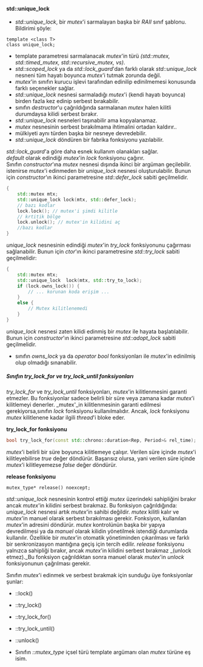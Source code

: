 #### std::unique_lock

- _std::unique_lock_,  bir _mutex_'i sarmalayan başka bir _RAII_ sınıf şablonu. Bildirimi şöyle:

```
template <class T> 
class unique_lock;
```

- template parametresi sarmalanacak _mutex_'in türü _(std::mutex, std::timed_mutex, std::recursive_mutex, vs)_. 
- _std::scoped_lock_ ya da _std::lock_guard_'dan farklı olarak _std::unique_lock_ nesneni tüm hayatı boyunca _mutex_'i tutmak zorunda değil.
- _mutex_'in sınıfın kurucu işlevi tarafından edinilip edinilmemesi konusunda farklı seçenekler sağlar.
- _std::unique_lock_ nesnesi sarmaladığı _mutex_'i (kendi hayatı boyunca) birden fazla kez edinip serbest bırakabilir.
- sınıfın _destructor_'u çağrıldığında sarmalanan _mutex_ halen kilitli durumdaysa kilidi serbest bırakır.
- _std::unique_lock_ nesneleri taşınabilir ama kopyalanamaz.
- _mutex_ nesnesinin serbest bırakılmama ihtimalini ortadan kaldırır..
- mülkiyeti aynı türden başka bir nesneye devredebilir.
- _std::unique_lock_ döndüren bir fabrika fonksiyonu yazılabilir.


_std::lock_guard_'a göre daha esnek kullanım olanakları sağlar. <br>
_default_ olarak edindiği _mutex_'in _lock_ fonksiyonu çağırır. <br>
Sınıfın _constructor_'ına _mutex_ nesnesi dışında ikinci bir argüman geçilebilir.<br>
istenirse _mutex_'i edinmeden bir _unique_lock_ nesnesi oluşturulabilir. Bunun için _constructor_'ın ikinci parametresine _std::defer_lock_ sabiti geçilmelidir.
```cpp
{
	std::mutex mtx;
	std::unique_lock lock(mtx, std::defer_lock);
	// bazı kodlar
	lock.lock(); // mutex'i şimdi kilitle
	// krtitik bölge
	lock.unlock(); // mutex'in kilidini aç
	//bazı kodlar
}
```

_unique_lock_ nesnesinin  edindiği _mutex_'in _try_lock_ fonksiyonunu çağırması sağlanabilir. Bunun için _ctor_'ın ikinci parametresine _std::try_lock_ sabiti geçilmelidir:
```cpp
{
	std::mutex mtx;
	std::unique_lock  lock(mtx, std::try_to_lock);
	if (lock.owns_lock()) {
		// ... korunan koda erişim ...
	}
	else {
		// Mutex kilitlenemedi
	}
}
```

_unique_lock_ nesnesi zaten kilidi edinmiş bir _mutex_ ile hayata başlatılabilir. Bunun için _constructor_'ın ikinci parametresine _std::adopt_lock_ sabiti geçilmelidir.<br>
+ sınıfın _owns_lock_ ya da _operator bool_ fonksiyonları ile _mutex_'in edinilmiş olup olmadığı sınanabilir. <br>

##### Sınıfın try_lock_for ve try_lock_until fonksiyonları
_try_lock_for_ ve _try_lock_until_ fonksiyonları, _mutex_'in kilitlenmesini garanti etmezler. Bu fonksiyonlar sadece belirli bir süre veya zamana kadar _mutex_'i kilitlemeyi denerler. _mutex'_in kilitlenmesinin garanti edilmesi gerekiyorsa,sınıfın _lock_ fonksiyonu kullanılmalıdır. Ancak, _lock_ fonksiyonu _mutex_ kilitlenene kadar ilgili _thread_'i bloke eder.<br>

**try_lock_for fonksiyonu**<br>
```cpp
bool try_lock_for(const std::chrono::duration<Rep, Period>& rel_time);
```
_mutex_'i belirli bir süre boyunca kilitlemeye çalışır. Verilen süre içinde _mutex_'i kilitleyebilirse _true_ değer döndürür. Başarısız olursa, yani verilen süre içinde _mutex_'i kilitleyemezse _false_ değer döndürür.<br>

**release fonksiyonu**<br>

```
mutex_type* release() noexcept;
```
_std::unique_lock_ nesnesinin kontrol ettiği _mutex_ üzerindeki sahipliğini bırakır ancak _mutex_'in kilidini serbest bırakmaz. Bu fonksiyon çağrıldığında:
_unique_lock_ nesnesi artık _mutex_'in sahibi değildir. _mutex_ kilitli kalır ve _mutex_'in manuel olarak serbest bırakılması gerekir. Fonksiyon, kullanılan _mutex_'in adresini döndürür. _mutex_ kontrolünün başka bir yapıya devredilmesi ya da _manuel_ olarak kilidin yönetilmek istendiği durumlarda kullanılır. Özellikle bir _mutex_'in otomatik yönetiminden çıkarılması ve farklı bir senkronizasyon mantığına geçiş için tercih edilir. _release_ fonksiyonu yalnızca sahipliği bırakır, ancak _mutex_'in kilidini serbest bırakmaz _(unlock etmez)._Bu fonksiyon çağrıldıktan sonra manuel olarak _mutex_'in _unlock_ fonksiyonunun çağrılması gerekir.





Sınıfın _mutex_'i edinmek ve serbest bırakmak için sunduğu üye fonksiyonlar şunlar:
- ::lock()
- ::try_lock()
- ::try_lock_for()
- ::try_lock_until()
- ::unlock()

- Sınıfın _::mutex_type_ içsel türü template argümanı olan _mutex_ türüne eş isim.
